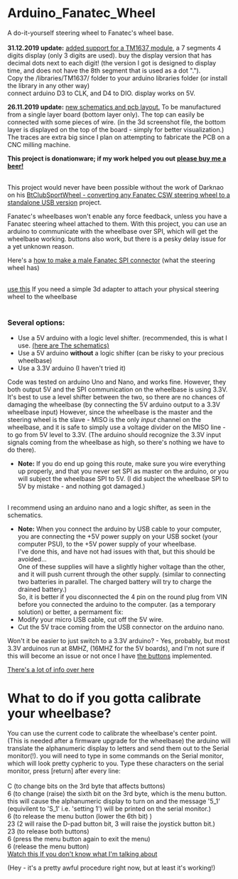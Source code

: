 # Arduino_Fanatec_Wheel
A do-it-yourself steering wheel to Fanatec's wheel base.<br/><br/>
**31.12.2019 update:** [added support for a TM1637 module](https://raw.githubusercontent.com/lshachar/Arduino_Fanatec_Wheel/master/Schematics%20%26%20pcb%20layout/TM1637%20display.jpg), a 7 segments 4 digits display (only 3 digits are used). buy the display version that has decimal dots next to each digit! (the version I got is designed to display time, and does not have the 8th segment that is used as a dot ".").<br/>Copy the /libraries/TM1637/ folder to your arduino libraries folder (or install the library in any other way)<br/>
connect arduino D3 to CLK, and D4 to DIO. display works on 5V.<br/>

**26.11.2019 update:** [new schematics and pcb layout.](https://raw.githubusercontent.com/lshachar/Arduino_Fanatec_Wheel/master/Schematics%20%26%20pcb%20layout/how%20it%20looks%20like.png) To be manufactured from a single layer board (bottom layer only). The top can easily be connected with some pieces of wire. (in the 3d screenshot file, the bottom layer is displayed on the top of the board - simply for better visualization.) The traces are extra big since I plan on attempting to fabricate the PCB on a CNC milling machine.<br/>

**This project is donationware; if my work helped you out** [**please buy me a beer!**](https://paypal.me/lshachar?locale.x=en_US)<br/><br/>
  
This project would never have been possible without the work of Darknao on his [BtClubSportWheel - converting any Fanatec CSW steering wheel to a standalone USB version](https://github.com/darknao/btClubSportWheel) project.
  
Fanatec's wheelbases won't enable any force feedback, unless you have a Fanatec steering wheel attached to them.
With this project, you can use an arduino to communicate with the wheelbase over SPI, which will get the wheelbase working.
buttons also work, but there is a pesky delay issue for a yet unknown reason.


Here's a [how to make a male Fanatec SPI connector](Steering%20wheel%20connector%20-%20howto/Readme.md) (what the steering wheel has)<br/><br/>

[use this](3d%20Models/fanatec%20adapter%20v1.STL) If you need a simple 3d adapter to attach your physical steering wheel to the wheelbase<br/><br/>



### Several options:
- Use a 5V arduino with a logic level shifter. (recommended, this is what I use. [(here are The schematics)](https://github.com/lshachar/Arduino_Fanatec_Wheel/blob/master/schamtics%20arduino%20nano-level%20shifter-fanatec%20round%20plug.png)
- Use a 5V arduino **without** a logic shifter (can be risky to your precious wheelbase)
- Use a 3.3V arduino (I haven't tried it)

Code was tested on arduino Uno and Nano, and works fine. However, they both output 5V and the SPI communication on the wheelbase
is using 3.3V.
It's best to use a level shifter between the two, so there are no chances of damaging the wheelbase (by connecting the 5V arduino 
output to a 3.3V wheelbase input)
However, since the wheelbase is the master and the steering wheel is the slave - MISO is the only *input* channel on the wheelbase,
and it is safe to simply use a voltage divider on the MISO line - to go from 5V level to 3.3V. (The arduino should recognize the 3.3V input signals coming from the wheelbase as high, so there's nothing we have to do there). <br/>
- **Note:** If you do end up going this route, make sure you wire everything up properly, and that you never set SPI as master on the arduino, or you will subject the wheelbase SPI to 5V. (I did subject the wheelbase SPI to 5V by mistake - and nothing got damaged.)<br/><br/>

I recommend using an arduino nano and a logic shifter, as seen in the schematics.
- **Note:** When you connect the arduino by USB cable to your computer, you are connecting the +5V power supply on your USB socket (your computer PSU), to the +5V power supply of your wheelbase.<br/>
I've done this, and have not had issues with that, but this should be avoided...<br/>
One of these supplies will have a slightly higher voltage than the other, and it will push current through the other supply. (similar to connecting two batteries in parallel. The charged battery will try to charge the drained battery.)<br/>
So, it is better if you disconnected the 4 pin on the round plug from VIN before you connected the arduino to the computer. (as a temporary solution) or better, a permament fix:<br/>
- Modify your micro USB cable, cut off the 5V wire.<br/>
- Cut the 5V trace coming from the USB connector on the arduino nano.<br/>


Won't it be easier to just switch to a 3.3V arduino? - Yes, probably, but most 3.3V arduinos run at 8MHZ, (16MHZ for the 5V boards), and I'm not sure if this will become an issue or not once I have [the buttons](https://github.com/darknao/btClubSportWheel/issues/12#issuecomment-522373884) implemented.

[There's a lot of info over here](https://github.com/darknao/btClubSportWheel/issues/12)


# What to do if you gotta calibrate your wheelbase?
You can use the current code to calibrate the wheelbase's center point. (This is needed after a firmware upgrade for the wheelbase) the arduino will translate the alphanumeric display to letters and send them out to the Serial monitor(!). you will need to type in some commands on the Serial monitor, which will look pretty cypheric to you.
Type these characters on the serial monitor, press [return] after every line: <br/><br/>
C		(to change bits on the 3rd byte that affects buttons)  
6		(to change (raise) the sixth bit on the 3rd byte, which is the menu button. this will cause the alphanumeric display to turn on and the message '5_1' (equivilent to 'S_1' i.e. 'setting 1') will be printed on the serial monitor.)  
6		(to release the menu button (lower the 6th bit) )  
23		(2 will raise the D-pad button bit, 3 will raise the joystick button bit.)  
23		(to release both buttons)  
6		(press the menu button again to exit the menu)  
6		(release the menu button)  
[Watch this If you don't know what I'm talking about](https://www.youtube.com/watch?v=yvhAKxjit8o)  

(Hey - it's a pretty awful procedure right now, but at least it's working!)

